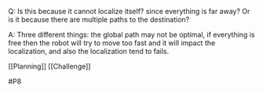 Q: Is this because it cannot localize itself? since everything is far away? Or is it because there are multiple paths to the destination?

A: Three different things: the global path may not be optimal, if everything is free then the robot will try to move too fast and it will impact the localization, and also the localization tend to fails.

[[Planning]]
[[Challenge]]

#P8 